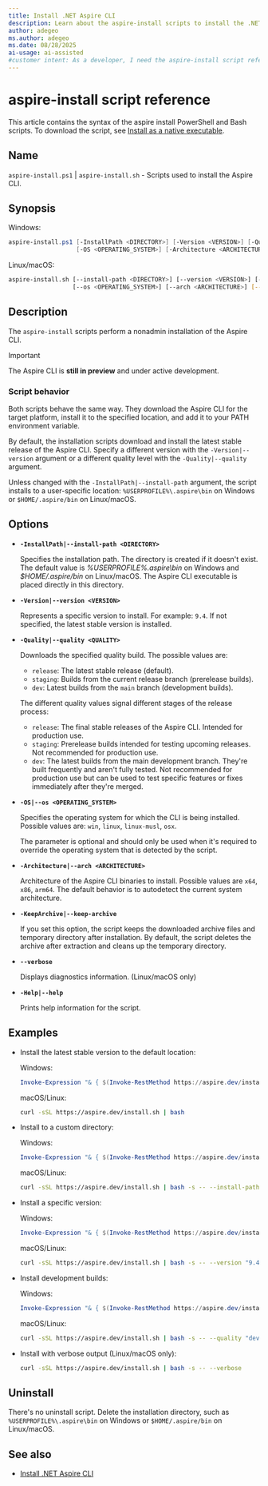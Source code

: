 ```yaml
---
title: Install .NET Aspire CLI
description: Learn about the aspire-install scripts to install the .NET Aspire CLI. Use the .NET Aspire CLI to create, run, and manage .NET Aspire projects.
author: adegeo
ms.author: adegeo
ms.date: 08/28/2025
ai-usage: ai-assisted
#customer intent: As a developer, I need the aspire-install script reference so that I know what options it provides when installing the Aspire CLI.
---
```


# aspire-install script reference

This article contains the syntax of the aspire install PowerShell and Bash scripts. To download the script, see [Install as a native executable](install.md#install-as-a-native-executable).

## Name

`aspire-install.ps1` | `aspire-install.sh` - Scripts used to install the Aspire CLI.

## Synopsis

Windows:

```powershell
aspire-install.ps1 [-InstallPath <DIRECTORY>] [-Version <VERSION>] [-Quality <QUALITY>]
                   [-OS <OPERATING_SYSTEM>] [-Architecture <ARCHITECTURE>] [-KeepArchive] [-Help]"
```

Linux/macOS:

```bash
aspire-install.sh [--install-path <DIRECTORY>] [--version <VERSION>] [--quality <QUALITY>]
                  [--os <OPERATING_SYSTEM>] [--arch <ARCHITECTURE>] [--keep-archive] [--verbose] [--help]
```

## Description

The `aspire-install` scripts perform a nonadmin installation of the Aspire CLI.

> [!IMPORTANT]
> The Aspire CLI is **still in preview** and under active development.

### Script behavior

Both scripts behave the same way. They download the Aspire CLI for the target platform, install it to the specified location, and add it to your PATH environment variable.

By default, the installation scripts download and install the latest stable release of the Aspire CLI. Specify a different version with the `-Version|--version` argument or a different quality level with the `-Quality|--quality` argument.

Unless changed with the `-InstallPath|--install-path` argument, the script installs to a user-specific location: `%USERPROFILE%\.aspire\bin` on Windows or `$HOME/.aspire/bin` on Linux/macOS.

## Options

- **`-InstallPath|--install-path <DIRECTORY>`**

  Specifies the installation path. The directory is created if it doesn't exist. The default value is *%USERPROFILE%\.aspire\bin* on Windows and *$HOME/.aspire/bin* on Linux/macOS. The Aspire CLI executable is placed directly in this directory.

- **`-Version|--version <VERSION>`**

  Represents a specific version to install. For example: `9.4`. If not specified, the latest stable version is installed.

- **`-Quality|--quality <QUALITY>`**

  Downloads the specified quality build. The possible values are:

  - `release`: The latest stable release (default).
  - `staging`: Builds from the current release branch (prerelease builds).
  - `dev`: Latest builds from the `main` branch (development builds).

  The different quality values signal different stages of the release process:

  - `release`: The final stable releases of the Aspire CLI. Intended for production use.
  - `staging`: Prerelease builds intended for testing upcoming releases. Not recommended for production use.
  - `dev`: The latest builds from the main development branch. They're built frequently and aren't fully tested. Not recommended for production use but can be used to test specific features or fixes immediately after they're merged.

- **`-OS|--os <OPERATING_SYSTEM>`**

  Specifies the operating system for which the CLI is being installed. Possible values are: `win`, `linux`, `linux-musl`, `osx`.

  The parameter is optional and should only be used when it's required to override the operating system that is detected by the script.

- **`-Architecture|--arch <ARCHITECTURE>`**

  Architecture of the Aspire CLI binaries to install. Possible values are `x64`, `x86`, `arm64`. The default behavior is to autodetect the current system architecture.

- **`-KeepArchive|--keep-archive`**

  If you set this option, the script keeps the downloaded archive files and temporary directory after installation. By default, the script deletes the archive after extraction and cleans up the temporary directory.

- **`--verbose`**

  Displays diagnostics information. (Linux/macOS only)

- **`-Help|--help`**

  Prints help information for the script.

## Examples

- Install the latest stable version to the default location:

  Windows:

  ```powershell
  Invoke-Expression "& { $(Invoke-RestMethod https://aspire.dev/install.ps1) }"
  ```

  macOS/Linux:

  ```bash
  curl -sSL https://aspire.dev/install.sh | bash
  ```

- Install to a custom directory:

  Windows:

  ```powershell
  Invoke-Expression "& { $(Invoke-RestMethod https://aspire.dev/install.ps1) } -InstallPath 'C:\Tools\Aspire'"
  ```

  macOS/Linux:

  ```bash
  curl -sSL https://aspire.dev/install.sh | bash -s -- --install-path "/usr/local/bin"
  ```

- Install a specific version:

  Windows:

  ```powershell
  Invoke-Expression "& { $(Invoke-RestMethod https://aspire.dev/install.ps1) } -Version '9.4'"
  ```

  macOS/Linux:

  ```bash
  curl -sSL https://aspire.dev/install.sh | bash -s -- --version "9.4"
  ```

- Install development builds:

  Windows:

  ```powershell
  Invoke-Expression "& { $(Invoke-RestMethod https://aspire.dev/install.ps1) } -Quality 'dev'"
  ```

  macOS/Linux:

  ```bash
  curl -sSL https://aspire.dev/install.sh | bash -s -- --quality "dev"
  ```

- Install with verbose output (Linux/macOS only):

  ```bash
  curl -sSL https://aspire.dev/install.sh | bash -s -- --verbose
  ```

## Uninstall

There's no uninstall script. Delete the installation directory, such as `%USERPROFILE%\.aspire\bin` on Windows or `$HOME/.aspire/bin` on Linux/macOS.

## See also

- [Install .NET Aspire CLI](install.md)
